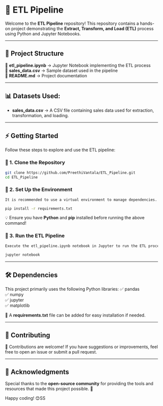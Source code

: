 # 🚀 ETL Pipeline

Welcome to the **ETL Pipeline** repository! This repository contains a hands-on project demonstrating the **Extract, Transform, and Load (ETL)** process using Python and Jupyter Notebooks.

---

## 📁 Project Structure

📌 **etl_pipeline.ipynb** → Jupyter Notebook implementing the ETL process  
📌 **sales_data.csv** → Sample dataset used in the pipeline  
📌 **README.md** → Project documentation  

---

## 📊 Datasets Used:

- **sales_data.csv** → A CSV file containing sales data used for extraction, transformation, and loading.

---

## ⚡ Getting Started

Follow these steps to explore and use the ETL pipeline:

### 🔹 1. Clone the Repository
```bash
git clone https://github.com/PreethiVantala/ETL_Pipeline.git
cd ETL_Pipeline
```

### 🔹 2. Set Up the Environment
```bash
It is recommended to use a virtual environment to manage dependencies. Install the required packages using:

pip install -r requirements.txt
```
💡 Ensure you have **Python** and **pip** installed before running the above command!

### 🔹 3. Run the ETL Pipeline
```bash
Execute the etl_pipeline.ipynb notebook in Jupyter to run the ETL process step by step.

jupyter notebook
```

---

## 🛠️ Dependencies

This project primarily uses the following Python libraries:
✅ pandas  
✅ numpy  
✅ jupyter  
✅ matplotlib  

📌 A **requirements.txt** file can be added for easy installation if needed.

---

## 🤝 Contributing

🎯 Contributions are welcome! If you have suggestions or improvements, feel free to open an issue or submit a pull request.

---

## 🎉 Acknowledgments

Special thanks to the **open-source community** for providing the tools and resources that made this project possible. 🚀

Happy coding! 😊SS